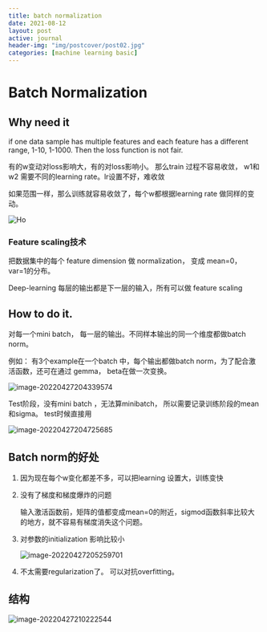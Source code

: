 ```yaml
---
title: batch normalization
date: 2021-08-12
layout: post
active: journal
header-img: "img/postcover/post02.jpg"
categories: [machine learning basic]
---
```


# Batch Normalization

## Why need it

if one data sample has multiple features and each feature has a different range, 1-10, 1-1000. Then the loss function is not fair. 

有的w变动对loss影响大，有的对loss影响小。 那么train 过程不容易收敛， w1和w2 需要不同的learning rate。lr设置不好，难收敛

如果范围一样，那么训练就容易收敛了，每个w都根据learning rate 做同样的变动。

![Ho](https://github.com/NLGithubWP/tech-notebook/raw/master/img/a_img_store/image-20220427203226002.png)

### Feature scaling技术

把数据集中的每个 feature dimension 做 normalization， 变成 mean=0， var=1的分布。

Deep-learning 每层的输出都是下一层的输入，所有可以做 feature scaling

## How to do it.

对每一个mini batch， 每一层的输出。不同样本输出的同一个维度都做batch norm。

例如： 有3个example在一个batch 中，每个输出都做batch norm，为了配合激活函数，还可在通过 gemma， beta在做一次变换。

![image-20220427204339574](https://github.com/NLGithubWP/tech-notebook/raw/master/img/a_img_store/image-20220427204339574.png)

Test阶段，没有mini batch ，无法算minibatch， 所以需要记录训练阶段的mean 和sigma。 test时候直接用

![image-20220427204725685](https://github.com/NLGithubWP/tech-notebook/raw/master/img/a_img_store/image-20220427204725685.png)

## Batch norm的好处

1. 因为现在每个w变化都差不多，可以把learning 设置大，训练变快

2. 没有了梯度和梯度爆炸的问题

   输入激活函数前，矩阵的值都变成mean=0的附近，sigmod函数斜率比较大的地方，就不容易有梯度消失这个问题。

3. 对参数的initialization 影响比较小

   ![image-20220427205259701](https://github.com/NLGithubWP/tech-notebook/raw/master/img/a_img_store/image-20220427205259701.png)

4. 不太需要regularization了。 可以对抗overfitting。

## 结构

![image-20220427210222544](https://github.com/NLGithubWP/tech-notebook/raw/master/img/a_img_store/image-20220427210222544.png)
